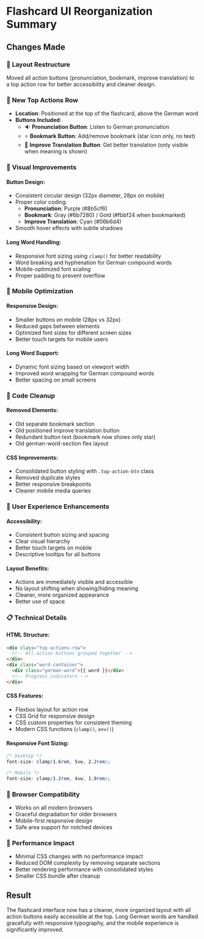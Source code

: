 # Flashcard UI Reorganization Summary

## Changes Made

### 🔄 **Layout Restructure**
Moved all action buttons (pronunciation, bookmark, improve translation) to a top action row for better accessibility and cleaner design.

### 📍 **New Top Actions Row**
- **Location**: Positioned at the top of the flashcard, above the German word
- **Buttons Included**:
  - 🔉 **Pronunciation Button**: Listen to German pronunciation
  - ⭐ **Bookmark Button**: Add/remove bookmark (star icon only, no text)
  - 🔄 **Improve Translation Button**: Get better translation (only visible when meaning is shown)

### 🎨 **Visual Improvements**

#### **Button Design**:
- Consistent circular design (32px diameter, 28px on mobile)
- Proper color coding:
  - **Pronunciation**: Purple (#8b5cf6)
  - **Bookmark**: Gray (#6b7280) / Gold (#fbbf24 when bookmarked)
  - **Improve Translation**: Cyan (#06b6d4)
- Smooth hover effects with subtle shadows

#### **Long Word Handling**:
- Responsive font sizing using `clamp()` for better readability
- Word breaking and hyphenation for German compound words
- Mobile-optimized font scaling
- Proper padding to prevent overflow

### 📱 **Mobile Optimization**

#### **Responsive Design**:
- Smaller buttons on mobile (28px vs 32px)
- Reduced gaps between elements
- Optimized font sizes for different screen sizes
- Better touch targets for mobile users

#### **Long Word Support**:
- Dynamic font sizing based on viewport width
- Improved word wrapping for German compound words
- Better spacing on small screens

### 🧹 **Code Cleanup**

#### **Removed Elements**:
- Old separate bookmark section
- Old positioned improve translation button
- Redundant button text (bookmark now shows only star)
- Old german-word-section flex layout

#### **CSS Improvements**:
- Consolidated button styling with `.top-action-btn` class
- Removed duplicate styles
- Better responsive breakpoints
- Cleaner mobile media queries

### 🎯 **User Experience Enhancements**

#### **Accessibility**:
- Consistent button sizing and spacing
- Clear visual hierarchy
- Better touch targets on mobile
- Descriptive tooltips for all buttons

#### **Layout Benefits**:
- Actions are immediately visible and accessible
- No layout shifting when showing/hiding meaning
- Cleaner, more organized appearance
- Better use of space

### 📋 **Technical Details**

#### **HTML Structure**:
```html
<div class="top-actions-row">
  <!-- All action buttons grouped together -->
</div>
<div class="word-container">
  <div class="german-word">{{ word }}</div>
  <!-- Progress indicators -->
</div>
```

#### **CSS Features**:
- Flexbox layout for action row
- CSS Grid for responsive design
- CSS custom properties for consistent theming
- Modern CSS functions (`clamp()`, `env()`)

#### **Responsive Font Sizing**:
```css
/* Desktop */
font-size: clamp(1.6rem, 5vw, 2.2rem);

/* Mobile */
font-size: clamp(1.2rem, 4vw, 1.8rem);
```

### 🔧 **Browser Compatibility**
- Works on all modern browsers
- Graceful degradation for older browsers
- Mobile-first responsive design
- Safe area support for notched devices

### 🚀 **Performance Impact**
- Minimal CSS changes with no performance impact
- Reduced DOM complexity by removing separate sections
- Better rendering performance with consolidated styles
- Smaller CSS bundle after cleanup

## Result
The flashcard interface now has a cleaner, more organized layout with all action buttons easily accessible at the top. Long German words are handled gracefully with responsive typography, and the mobile experience is significantly improved.
